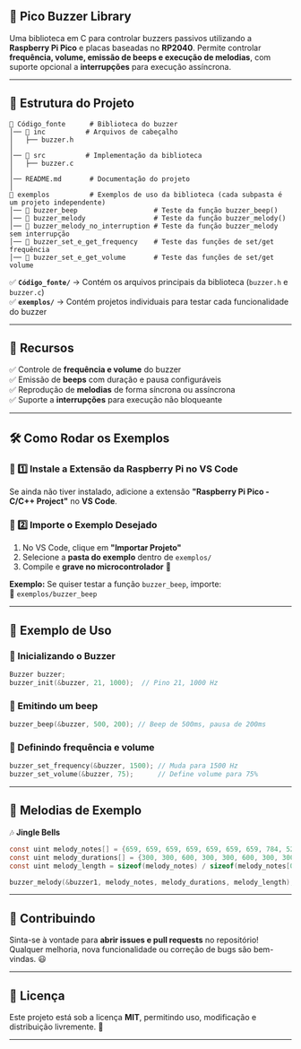 ## 📢 Pico Buzzer Library

Uma biblioteca em C para controlar buzzers passivos utilizando a **Raspberry Pi Pico** e placas baseadas no **RP2040**. Permite controlar **frequência, volume, emissão de beeps e execução de melodias**, com suporte opcional a **interrupções** para execução assíncrona.  

---

## 📂 Estrutura do Projeto

```
📁 Código_fonte      # Biblioteca do buzzer
│── 📁 inc          # Arquivos de cabeçalho
│   ├── buzzer.h
│
│── 📁 src          # Implementação da biblioteca
│   ├── buzzer.c
│
│── README.md       # Documentação do projeto
│
📁 exemplos          # Exemplos de uso da biblioteca (cada subpasta é um projeto independente)
│── 📁 buzzer_beep                   # Teste da função buzzer_beep()
│── 📁 buzzer_melody                 # Teste da função buzzer_melody()
│── 📁 buzzer_melody_no_interruption # Teste da função buzzer_melody sem interrupção
│── 📁 buzzer_set_e_get_frequency    # Teste das funções de set/get frequência
│── 📁 buzzer_set_e_get_volume       # Teste das funções de set/get volume
```

✅ **`Código_fonte/`** → Contém os arquivos principais da biblioteca (`buzzer.h` e `buzzer.c`)  
✅ **`exemplos/`** → Contém projetos individuais para testar cada funcionalidade do buzzer  

---

## 🚀 Recursos

✅ Controle de **frequência e volume** do buzzer  
✅ Emissão de **beeps** com duração e pausa configuráveis  
✅ Reprodução de **melodias** de forma síncrona ou assíncrona  
✅ Suporte a **interrupções** para execução não bloqueante  

---

## 🛠️ Como Rodar os Exemplos  

### 🔹 1️⃣ Instale a Extensão da Raspberry Pi no VS Code  
Se ainda não tiver instalado, adicione a extensão **"Raspberry Pi Pico - C/C++ Project"** no **VS Code**.

### 🔹 2️⃣ Importe o Exemplo Desejado  
1. No VS Code, clique em **"Importar Projeto"**  
2. Selecione a **pasta do exemplo** dentro de `exemplos/`  
3. Compile e **grave no microcontrolador** 🚀  

**Exemplo:**
Se quiser testar a função `buzzer_beep`, importe:  
📂 `exemplos/buzzer_beep`

---


## 📜 Exemplo de Uso  

### 🔹 Inicializando o Buzzer
```c
Buzzer buzzer;
buzzer_init(&buzzer, 21, 1000);  // Pino 21, 1000 Hz
```

### 🔹 Emitindo um beep
```c
buzzer_beep(&buzzer, 500, 200); // Beep de 500ms, pausa de 200ms
```

### 🔹 Definindo frequência e volume
```c
buzzer_set_frequency(&buzzer, 1500); // Muda para 1500 Hz
buzzer_set_volume(&buzzer, 75);      // Define volume para 75%
```

---

## 🎵 Melodias de Exemplo  

🎶 **Jingle Bells**  
```c
const uint melody_notes[] = {659, 659, 659, 659, 659, 659, 659, 784, 523, 587, 659};
const uint melody_durations[] = {300, 300, 600, 300, 300, 600, 300, 300, 300, 300, 900};
const uint melody_length = sizeof(melody_notes) / sizeof(melody_notes[0]);

buzzer_melody(&buzzer1, melody_notes, melody_durations, melody_length);
```

---

## 🔗 Contribuindo  

Sinta-se à vontade para **abrir issues e pull requests** no repositório!  
Qualquer melhoria, nova funcionalidade ou correção de bugs são bem-vindas. 😃  

---

## 📄 Licença  

Este projeto está sob a licença **MIT**, permitindo uso, modificação e distribuição livremente. 📜  

---
